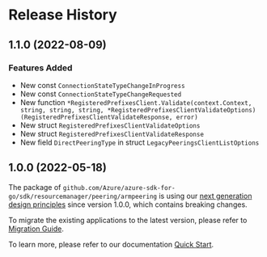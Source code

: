 # Release History

## 1.1.0 (2022-08-09)
### Features Added

- New const `ConnectionStateTypeChangeInProgress`
- New const `ConnectionStateTypeChangeRequested`
- New function `*RegisteredPrefixesClient.Validate(context.Context, string, string, string, *RegisteredPrefixesClientValidateOptions) (RegisteredPrefixesClientValidateResponse, error)`
- New struct `RegisteredPrefixesClientValidateOptions`
- New struct `RegisteredPrefixesClientValidateResponse`
- New field `DirectPeeringType` in struct `LegacyPeeringsClientListOptions`


## 1.0.0 (2022-05-18)

The package of `github.com/Azure/azure-sdk-for-go/sdk/resourcemanager/peering/armpeering` is using our [next generation design principles](https://azure.github.io/azure-sdk/general_introduction.html) since version 1.0.0, which contains breaking changes.

To migrate the existing applications to the latest version, please refer to [Migration Guide](https://aka.ms/azsdk/go/mgmt/migration).

To learn more, please refer to our documentation [Quick Start](https://aka.ms/azsdk/go/mgmt).